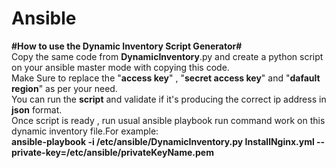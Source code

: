# Ansible
**#How to use the Dynamic Inventory Script Generator#**\
Copy the same code from **DynamicInventory**.py and create a python script on your ansible master mode with copying this code.\
Make Sure to replace the "**access key**" , "**secret access key**" and "**dafault region**" as per your need. \
You can run the **script** and validate if it's producing the correct ip address in **json** format. \
Once script is ready , run usual ansible playbook run command work on this dynamic inventory file.For example: \
**ansible-playbook -i /etc/ansible/DynamicInventory.py InstallNginx.yml --private-key=/etc/ansible/privateKeyName.pem**
